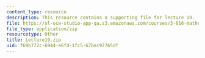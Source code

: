 ```yaml
---
content_type: resource
description: This resource contains a supporting file for lecture 19.
file: https://ol-ocw-studio-app-qa.s3.amazonaws.com/courses/3-016-mathematics-for-materials-scientists-and-engineers-fall-2005/f69b772c6944e6fd1fc567bec97765df_Lecture19.zip
file_type: application/zip
resourcetype: Other
title: Lecture19.zip
uid: f69b772c-6944-e6fd-1fc5-67bec97765df
---
```

